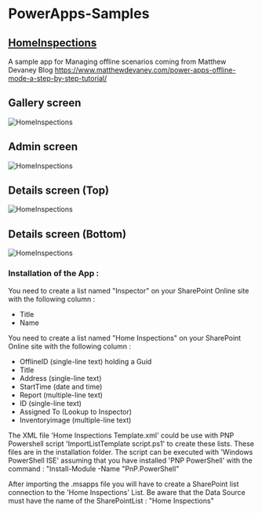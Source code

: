 # PowerApps-Samples
## [HomeInspections](https://github.com/MichelLaplane/PowerApps-Samples/tree/main/HomeInspections)

A sample app for Managing offline scenarios coming from Matthew Devaney Blog https://www.matthewdevaney.com/power-apps-offline-mode-a-step-by-step-tutorial/

## Gallery screen

![HomeInspections](https://github.com/MichelLaplane/PowerApps-Samples/raw/main/HomeInspections/Images/Gallery%20Browse.png)


## Admin screen

![HomeInspections](https://github.com/MichelLaplane/PowerApps-Samples/raw/main/HomeInspections/Images/Admin%20screen%2002.png)

## Details screen (Top)

![HomeInspections](https://github.com/MichelLaplane/PowerApps-Samples/raw/main/HomeInspections/Images/Details%2001.png)

## Details screen (Bottom)

![HomeInspections](https://github.com/MichelLaplane/PowerApps-Samples/raw/main/HomeInspections/Images/Details%2002.png)

### Installation of the App :

You need to create a list named "Inspector" on your SharePoint Online site with the following column :
  - Title
  - Name

You need to create a list named "Home Inspections" on your SharePoint Online site with the following column :

  - OfflineID (single-line text) holding a Guid
  - Title
  - Address (single-line text)
  - StartTime (date and time)
  - Report (multiple-line text)
  - ID (single-line text)
  - Assigned To (Lookup to Inspector)
  - Inventoryimage (multiple-line text)

The XML file 'Home Inspections Template.xml' could be use with PNP Powershell script 'ImportListTemplate script.ps1' to create these lists.
These files are in the installation folder.
The script can be executed with 'Windows PowerShell ISE' assuming that you have installed 'PNP PowerShell' with the command :
  "Install-Module -Name "PnP.PowerShell"

After importing the .msapps file you will have to create a SharePoint list connection to the 'Home Inspections' List. 
Be aware that the Data Source must have the name of the SharePointList :  "Home Inspections"






